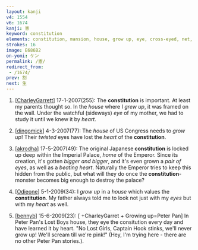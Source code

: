```yaml
---
layout: kanji
v4: 1554
v6: 1674
kanji: 憲
keyword: constitution
elements: constitution, mansion, house, grow up, eye, cross-eyed, net, heart
strokes: 16
image: E686B2
on-yomi: ケン
permalink: /憲/
redirect_from:
 - /1674/
prev: 割
next: 生
---
```


1) [<a href="http://kanji.koohii.com/profile/CharleyGarrett">CharleyGarrett</a>] 17-1-2007(255): The <strong>constitution</strong> is important. At least my parents thought so. In the <em>house</em> where I <em>grew up</em>, it was framed on the wall. Under the watchful (sideways) <em>eye</em> of my mother, we had to study it until we knew it by <em>heart</em>.

2) [<a href="http://kanji.koohii.com/profile/dingomick">dingomick</a>] 4-3-2007(77): The <em>house</em> of US Congress needs to <em>grow up</em>! Their <em>twisted</em> eyes have lost the <em>heart</em> of the <strong>constitution</strong>.

3) [<a href="http://kanji.koohii.com/profile/akrodha">akrodha</a>] 17-5-2007(49): The original Japanese<strong> constitution</strong> is locked up deep within the Imperial Palace, <em>home</em> of the Emperor. Since its creation, it&#039;s gotten <em>bigger and bigger</em>, and it&#039;s even grown a <em>pair of eyes</em>, as well as a <em>beating heart</em>. Naturally the Emperor tries to keep this hidden from the public, but what will they do once the<strong> constitution</strong>-monster becomes big enough to destroy the palace?

4) [<a href="http://kanji.koohii.com/profile/Odieone">Odieone</a>] 5-1-2009(34): I <em>grow up</em> in a <em>house</em> which values the<strong> constitution</strong>. My father always told me to look not just with my <em>eyes</em> but with my <em>heart</em> as well.

5) [<a href="http://kanji.koohii.com/profile/bennyb">bennyb</a>] 15-6-2009(23): [ +CharleyGarret + Growing up=Peter Pan] In Peter Pan&#039;s Lost Boys house, they eye the consitution every day and have learned it by heart. &quot;No Lost Girls, Captain Hook stinks, we&#039;ll never grow up! We&#039;ll scream till we&#039;re pink!&quot; (Hey, I&#039;m trying here - there are no other Peter Pan stories.).

